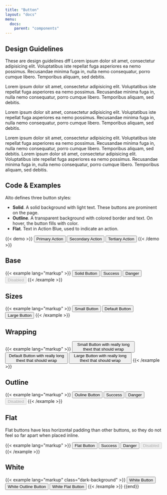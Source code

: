 ```yaml
---
title: "Button"
layout: "docs"
menu:
  docs:
    parent: "components"
---
```


## Design Guidelines

These are design guidelines
dff
Lorem ipsum dolor sit amet, consectetur adipisicing elit. Voluptatibus iste repellat fuga asperiores ea nemo possimus. Recusandae minima fuga in, nulla nemo consequatur, porro cumque libero. Temporibus aliquam, sed debitis.

Lorem ipsum dolor sit amet, consectetur adipisicing elit. Voluptatibus iste repellat fuga asperiores ea nemo possimus. Recusandae minima fuga in, nulla nemo consequatur, porro cumque libero. Temporibus aliquam, sed debitis.

Lorem ipsum dolor sit amet, consectetur adipisicing elit. Voluptatibus iste repellat fuga asperiores ea nemo possimus. Recusandae minima fuga in, nulla nemo consequatur, porro cumque libero. Temporibus aliquam, sed debitis.

Lorem ipsum dolor sit amet, consectetur adipisicing elit. Voluptatibus iste repellat fuga asperiores ea nemo possimus. Recusandae minima fuga in, nulla nemo consequatur, porro cumque libero. Temporibus aliquam, sed debitis.
Lorem ipsum dolor sit amet, consectetur adipisicing elit. Voluptatibus iste repellat fuga asperiores ea nemo possimus. Recusandae minima fuga in, nulla nemo consequatur, porro cumque libero. Temporibus aliquam, sed debitis.


## Code & Examples

Alto defines three button styles:

- **Solid**. A solid background with light text. These buttons are prominent on the page.
- **Outline**. A transparent background with colored border and text. On hover, the button fills with color.
- **Flat**. Text in Action Blue, used to indicate an action.

{{< demo >}}
<button class="button">Primary Action</button>
<button class="button button--outline">Secondary Action</button>
<button class="button button--flat">Tertiary Action</button>
{{< /demo >}}


## Base
{{< example lang="markup" >}}
<button class="button">Solid Button</button>
<button class="button button--success">Success</button>
<button class="button button--danger">Danger</button>
<button class="button" disabled>Disabled</button>
{{< /example >}}

## Sizes
{{< example lang="markup" >}}
<button class="button button--small">Small Button</button>
<button class="button">Default Button</button>
<button class="button button--large">Large Button</button>
{{< /example >}}

## Wrapping
{{< example lang="markup" >}}
<button style="width:200px" class="button button--small">Small Button with really long thext that should wrap</button>
<button style="width:200px" class="button">Default Button with really long thext that should wrap</button>
<button style="width:200px" class="button button--large">Large Button with really long thext that should wrap</button>
{{< /example >}}


## Outline
{{< example lang="markup" >}}
<button class="button button--outline">Ouline Button</button>
<button class="button button--outline button--success">Success</button>
<button class="button button--outline button--danger">Danger</button>
<button class="button button--outline" disabled>Disabled</button>
{{< /example >}}


## Flat

Flat buttons have less horizontal padding than other buttons, so they do not feel so far apart when placed inline.

{{< example lang="markup" >}}
<button class="button button--flat">Flat Button</button>
<button class="button button--flat button--success">Success</button>
<button class="button button--flat button--danger">Danger</button>
<button class="button button--flat" disabled>Disabled</button>
{{< /example >}}

## White
{{< example lang="markup" class="dark-background" >}}
<button class="button button--white">White Button</button>
<button class="button button--white button--outline">White Outline Button</button>
<button class="button button--white button--flat">White Flat Button</button>
{{< /example >}}
{{end}}
